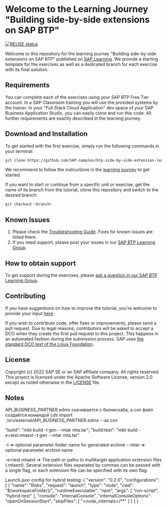 # Welcome to the Learning Journey "Building side-by-side extensions on SAP BTP"
[![REUSE status](https://api.reuse.software/badge/github.com/SAP-samples/extension-suite-learning-journey)](https://api.reuse.software/info/github.com/SAP-samples/extension-suite-learning-journey)

Welcome to this repository for the learning journey "Building side-by-side extensions on SAP BTP" published on [SAP Learning](https://learning.sap.com/learning-journey/building-side-by-side-extensions-on-sap-btp). We provide a starting template for the exercises as well as a dedicated branch for each exercise with its final solution.

## Requirements
You can complete each of the exercises using your SAP BTP Free Tier account. In a SAP Classroom training you will use the provided systems by the trainer. In your "Full Stack Cloud Application" dev space of your SAP Business Application Studio, you can easily clone and run this code. All further requirements are exactly described in the learning journey.

## Download and Installation

To get started with the first exercise, simply run the following commands in your terminal:

```sh
git clone https://github.com/SAP-samples/btp-side-by-side-extension-learning-journey
```

We recommend to follow the instructions in the [learning journey](https://learning.sap.com/learning-journey/building-side-by-side-extensions-on-sap-btp) to get started.


If you want to start or continue from a specific unit or exercise, get the name of its branch from the tutorial, clone this repository and switch to the desired branch:

```sh
git checkout <branch>
```

## Known Issues

1. Please check the [Troubleshooting Guide](./TROUBLESHOOTING.md). Fixes for known issues are listed there.
2. If you need support, please post your issues in our [SAP BTP Learning Group](https://groups.community.sap.com/t5/sap-btp-learning/gh-p/SAP-BTP-Learning).

## How to obtain support

To get support during the exercises, please [ask a question in our SAP BTP Learning Group](https://groups.community.sap.com/t5/sap-btp-learning/gh-p/SAP-BTP-Learning).

## Contributing
If you have suggestions on how to improve the tutorial, you're welcome to provide your input [here](https://github.com/SAP-samples/extension-suite-learning-journey/issues).

If you wish to contribute code, offer fixes or improvements, please send a pull request. Due to legal reasons, contributors will be asked to accept a DCO when they create the first pull request to this project. This happens in an automated fashion during the submission process. SAP uses [the standard DCO text of the Linux Foundation](https://developercertificate.org/).

## License
Copyright (c) 2022 SAP SE or an SAP affiliate company. All rights reserved. This project is licensed under the Apache Software License, version 2.0 except as noted otherwise in the [LICENSE](LICENSES/Apache-2.0.txt) file.


## Notes

API_BUSINESS_PARTNER.edmx скачивается с бизнесхаба, а csn файл создаётся командой 
cds import ./srv/external/API_BUSINESS_PARTNER.edmx  --as csn




"build": "mbt build -t gen --mtar mta.tar",
"build:test": "mbt build -e=test.mtaext -t gen --mtar mta.tar"


-t => optional parameter folder name for generated archive
--mtar => optional parameter archive name

-e=test.mtaext => The path or paths to multitarget application extension files (.mtaext). Several extension files separated by commas can be passed with a single flag, or each extension file can be specified with its own flag.


Launch.json config for hybrid testing:
{
    "version": "0.2.0",
    "configurations": [
        {
            "name": "Risks",
            "request": "launch",
            "type": "node",
            "cwd": "${workspaceFolder}/",
            "runtimeExecutable": "npm",
            "args": [
                "run-script",
                "hybrid-test"
            ],
            "console": "internalConsole",
            "internalConsoleOptions": "openOnSessionStart",
            "skipFiles": [
                "<node_internals>/**"
            ]
        }
    ]
}